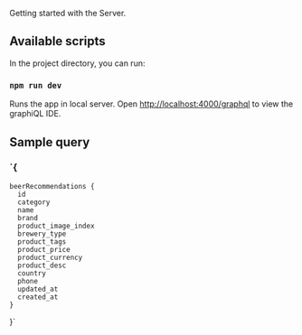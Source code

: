 Getting started with the Server. 

## Available scripts

In the project directory, you can run:

### `npm run dev`

Runs the app in local server. 
Open [http://localhost:4000/graphql](http://localhost:4000/graphql) to view the graphiQL IDE. 

## Sample query

### `{
    beerRecommendations {
      id
      category
      name
      brand
      product_image_index
      brewery_type
      product_tags
      product_price
      product_currency
      product_desc
      country
      phone
      updated_at
      created_at
    }
}`
